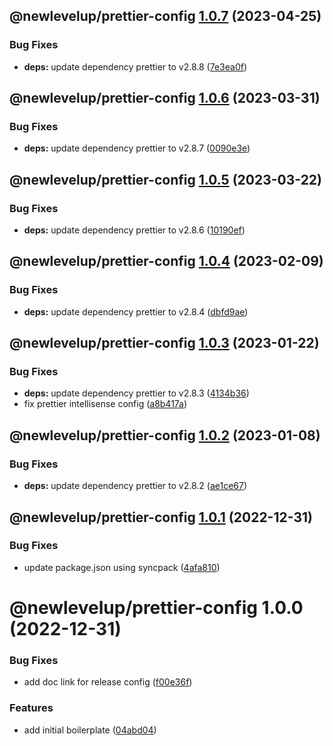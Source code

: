 ## @newlevelup/prettier-config [1.0.7](https://github.com/newlevelup/config/compare/@newlevelup/prettier-config@1.0.6...@newlevelup/prettier-config@1.0.7) (2023-04-25)


### Bug Fixes

* **deps:** update dependency prettier to v2.8.8 ([7e3ea0f](https://github.com/newlevelup/config/commit/7e3ea0ffd8a6062d879919e2f2cb0bb022d67ffb))

## @newlevelup/prettier-config [1.0.6](https://github.com/newlevelup/config/compare/@newlevelup/prettier-config@1.0.5...@newlevelup/prettier-config@1.0.6) (2023-03-31)


### Bug Fixes

* **deps:** update dependency prettier to v2.8.7 ([0090e3e](https://github.com/newlevelup/config/commit/0090e3eef5524d67cfa1e70399ede30f6f8d774f))

## @newlevelup/prettier-config [1.0.5](https://github.com/newlevelup/config/compare/@newlevelup/prettier-config@1.0.4...@newlevelup/prettier-config@1.0.5) (2023-03-22)


### Bug Fixes

* **deps:** update dependency prettier to v2.8.6 ([10190ef](https://github.com/newlevelup/config/commit/10190ef582c95f7838f13820411f481c391921c0))

## @newlevelup/prettier-config [1.0.4](https://github.com/newlevelup/config/compare/@newlevelup/prettier-config@1.0.3...@newlevelup/prettier-config@1.0.4) (2023-02-09)


### Bug Fixes

* **deps:** update dependency prettier to v2.8.4 ([dbfd9ae](https://github.com/newlevelup/config/commit/dbfd9aefdb987a6658403daa8eb19b6da12e9642))

## @newlevelup/prettier-config [1.0.3](https://github.com/newlevelup/config/compare/@newlevelup/prettier-config@1.0.2...@newlevelup/prettier-config@1.0.3) (2023-01-22)


### Bug Fixes

* **deps:** update dependency prettier to v2.8.3 ([4134b36](https://github.com/newlevelup/config/commit/4134b362b90a13d73269782dd9196237444d89c3))
* fix prettier intellisense config ([a8b417a](https://github.com/newlevelup/config/commit/a8b417aa36f9352698bdf1fa4f6fbe05978c8247))

## @newlevelup/prettier-config [1.0.2](https://github.com/newlevelup/config/compare/@newlevelup/prettier-config@1.0.1...@newlevelup/prettier-config@1.0.2) (2023-01-08)


### Bug Fixes

* **deps:** update dependency prettier to v2.8.2 ([ae1ce67](https://github.com/newlevelup/config/commit/ae1ce671a5010fa3781f17c8ba26c0fd909fc057))

## @newlevelup/prettier-config [1.0.1](https://github.com/newlevelup/config/compare/@newlevelup/prettier-config@1.0.0...@newlevelup/prettier-config@1.0.1) (2022-12-31)


### Bug Fixes

* update package.json using syncpack ([4afa810](https://github.com/newlevelup/config/commit/4afa810624c2b0b8483a9c07de1f7b9e4628c5b3))

# @newlevelup/prettier-config 1.0.0 (2022-12-31)


### Bug Fixes

* add doc link for release config ([f00e36f](https://github.com/newlevelup/config/commit/f00e36feb42fb00c116136d8aa62848be5998918))


### Features

* add initial boilerplate ([04abd04](https://github.com/newlevelup/config/commit/04abd040bc0501f9202853794aea884aa0d31b0c))
